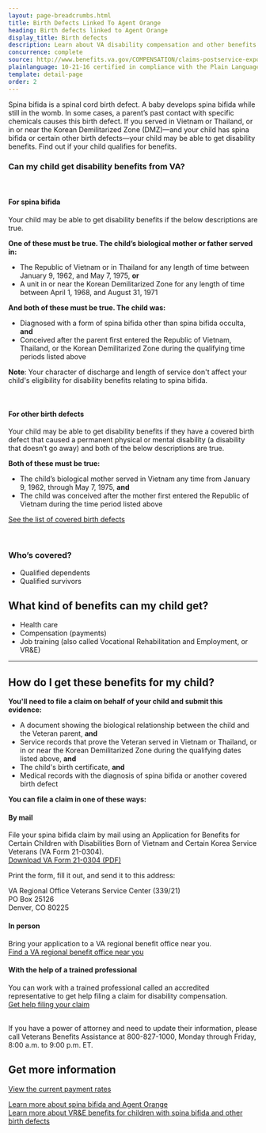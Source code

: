 ```yaml
---
layout: page-breadcrumbs.html
title: Birth Defects Linked To Agent Orange
heading: Birth defects linked to Agent Orange
display_title: Birth defects
description: Learn about VA disability compensation and other benefits for children of Veterans with birth defects related to Agent Orange exposure. If you served in South Vietnam or the Republic of Korea, and your child has spina bifida or certain other birth defects, find out if they qualify for benefits.
concurrence: complete
source: http://www.benefits.va.gov/COMPENSATION/claims-postservice-exposures-asbestos.asp
plainlanguage: 10-21-16 certified in compliance with the Plain Language Act
template: detail-page
order: 2
---
```


<div class="va-introtext">

Spina bifida is a spinal cord birth defect. A baby develops spina bifida while still in the womb. In some cases, a parent’s past contact with specific chemicals causes this birth defect. If you served in Vietnam or Thailand, or in or near the Korean Demilitarized Zone (DMZ)—and your child has spina bifida or certain other birth defects—your child may be able to get disability benefits. Find out if your child qualifies for benefits.

</div>


<div class="feature" markdown="1">

### Can my child get disability benefits from VA?

<br>

#### For spina bifida

Your child may be able to get disability benefits if the below descriptions are true.

**One of these must be true. The child’s biological mother or father served in:**

- The Republic of Vietnam or in Thailand for any length of time between January 9, 1962, and May 7, 1975, **or**
- A unit in or near the Korean Demilitarized Zone for any length of time between April 1, 1968, and August 31, 1971

**And both of these must be true. The child was:**
- Diagnosed with a form of spina bifida other than spina bifida occulta, **and**
- Conceived after the parent first entered the Republic of Vietnam, Thailand, or the Korean Demilitarized Zone during the qualifying time periods listed above

**Note**: Your character of discharge and length of service don't affect your child's eligibility for disability benefits relating to spina bifida.

<br>

#### For other birth defects

Your child may be able to get disability benefits if they have a covered birth defect that caused a permanent physical or mental disability (a disability that doesn’t go away) and both of the below descriptions are true.

**Both of these must be true:**
- The child’s biological mother served in Vietnam any time from January 9, 1962, through May 7, 1975, **and**
- The child was conceived after the mother first entered the Republic of Vietnam during the time period listed above

[See the list of covered birth defects](https://www.publichealth.va.gov/exposures/agentorange/birth-defects/children-women-vietnam-vets.asp)

<br>

### Who’s covered?

- Qualified dependents
- Qualified survivors

</div>

## What kind of benefits can my child get?

-	Health care
-	Compensation (payments)
-	Job training (also called Vocational Rehabilitation and Employment, or VR&E)

--------

## How do I get these benefits for my child?

**You'll need to file a claim on behalf of your child and submit this evidence:**
- A document showing the biological relationship between the child and the Veteran parent, **and**
- Service records that prove the Veteran served in Vietnam or Thailand, or in or near the Korean Demilitarized Zone during the qualifying dates listed above, **and**
- The child's birth certificate, **and**
- Medical records with the diagnosis of spina bifida or another covered birth defect

**You can file a claim in one of these ways:**

#### By mail

File your spina bifida claim by mail using an Application for Benefits for Certain Children with Disabilities Born of Vietnam and Certain Korea Service Veterans (VA Form 21-0304). <br>
[Download VA Form 21-0304 (PDF)](https://www.vba.va.gov/pubs/forms/vba-21-0304-are.pdf)

Print the form, fill it out, and send it to this address:

<p class="va-address-block">
VA Regional Office Veterans Service Center (339/21)<br>
PO Box 25126<br>
Denver, CO 80225<br>
</p>

#### In person

Bring your application to a VA regional benefit office near you.<br>
[Find a VA regional benefit office near you](/find-locations/?facilityType=benefits)

#### With the help of a trained professional

You can work with a trained professional called an accredited representative to get help filing a claim for disability compensation. <br>
[Get help filing your claim](/disability/get-help-filing-claim/)

<br>
If you have a power of attorney and need to update their information, please call Veterans Benefits Assistance at 800-827-1000, Monday through Friday, 8:00 a.m. to 9:00 p.m. ET.

</div>
</div>


## Get more information 

[View the current payment rates](https://www.benefits.va.gov/compensation/sb2017.asp)<br>

[Learn more about spina bifida and Agent Orange](https://www.publichealth.va.gov/exposures/agentorange/birth-defects/spina-bifida.asp)<br>
[Learn more about VR&E benefits for children with spina bifida and other birth defects](https://www.benefits.va.gov/VOCREHAB/Ben_for_Children_with_Disabilities_Chapter_18.asp)
